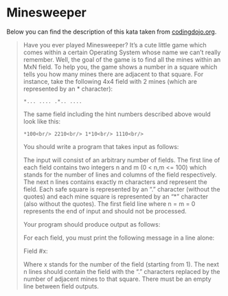 # Minesweeper

Below you can find the description of this kata taken from [codingdojo.org](https://codingdojo.org/kata/Minesweeper/).

>Have you ever played Minesweeper? It’s a cute little game which comes within a certain Operating System whose name we can’t really remember. Well, the goal of the game is to find all the mines within an MxN field. To help you, the game shows a number in a square which tells you how many mines there are adjacent to that square. For instance, take the following 4x4 field with 2 mines (which are represented by an * character):
>
>`*...
>....
>.*..
>....`
>
>The same field including the hint numbers described above would look like this:
>
>`*100<br/>
>2210<br/>
>1*10<br/>
>1110<br/>`
>
>You should write a program that takes input as follows:
>
>The input will consist of an arbitrary number of fields. The first line of each field contains two integers n and m (0 < n,m <= 100) which stands for the number of lines and columns of the field respectively. The next n lines contains exactly m characters and represent the field. Each safe square is represented by an “.” character (without the quotes) and each mine square is represented by an “*” character (also without the quotes). The first field line where n = m = 0 represents the end of input and should not be processed.
>
>Your program should produce output as follows:
>
>For each field, you must print the following message in a line alone:
>
>Field #x:
>
>Where x stands for the number of the field (starting from 1). The next n lines should contain the field with the “.” characters replaced by the number of adjacent mines to that square. There must be an empty line between field outputs.
